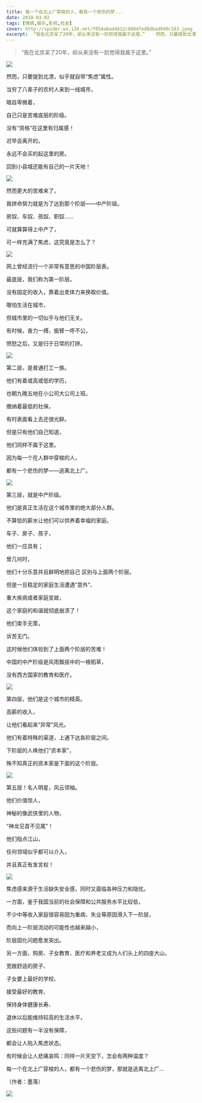 ```yaml
---
title: 每一个在北上广穿梭的人，都有一个悲伤的梦...
date: 2018-03-02
tags: [情感,娱乐,影视,社会]
cover: http://spider.ws.126.net/f054abad4812c8904fed8dbad940c183.jpeg
excerpt:  “我在北京呆了20年，却从来没有一刻觉得我属于这里。”    然而，只要提到北漂，似乎就自
---
```

> “我在北京呆了20年，却从来没有一刻觉得我属于这里。”  
>

![](http://spider.ws.126.net/f054abad4812c8904fed8dbad940c183.jpeg)  

然而，只要提到北漂，似乎就自带“焦虑”属性。

当穷了八辈子的农村人来到一线城市，

暗自卑微着，

自己只是苦难底层的阶级。

没有“资格”在这里有归属感！

迟早会离开的，

永远不会买的起这里的房。

回到小县城还能有自己的一片天地！

![](http://spider.ws.126.net/0e6f151ab810f1543cdc117f0eaefc65.jpeg)  

然而更大的苦难来了，  

我拼命努力就是为了达到那个阶层——中产阶级。

房奴、车奴、孩奴、职奴……

可就算算得上中产了，

可一样充满了焦虑，这究竟是怎么了？

![](http://spider.ws.126.net/97c253da78760c92ce7eaad63676e4ad.jpeg)  

网上曾经流行一个非常有意思的中国阶层表。

最底层，我们称为第一阶层。

没有固定的收入，靠着出卖体力来换取价值。

哪怕生活在城市，

但城市里的一切似乎与他们无关。

有时候，奋力一搏，振臂一呼不公，

愤怒之后，又是归于日常的打拼。

![](http://spider.ws.126.net/45887c2f1bdb39101711c8249fdd1342.jpeg)  

第二层，是普通打工一族。

他们有着或高或低的学历，

也朝九晚五地在小公司大公司上班。

缴纳着最低的社保，

有时表面看上去还很光鲜。

但是只有他们自己知道，

他们同样不属于这里。

因为每一个在人群中穿梭的人，

都有一个悲伤的梦——逃离北上广。

![](http://spider.ws.126.net/c155d2a7fb6a26b47c21111322c1d34a.jpeg)  

第三层，就是中产阶级。

他们是真正生活在这个城市里的绝大部分人群。

不算低的薪水让他们可以供养着幸福的家庭。

车子、房子、孩子，

他们一应具有；

曾几何时，

他们十分乐意并且鲜明地把自己 区别与上面两个阶层。

但是一旦稳定的家庭生活遭遇“意外”、

重大疾病或者家庭变故，

这个家庭的和谐就彻底崩溃了！

他们束手无策，

诉苦无门。

这时候他们体验到了上面两个阶层的苦难！

中国的中产阶级是风雨飘摇中的一根稻草，

没有西方国家的教育和医疗。

![](http://spider.ws.126.net/ebb692f257cff0e297b80dc0030ad046.jpeg)  

第四层，他们是这个城市的精英。

高薪的收入，

让他们看起来“异常”风光。

他们有着特殊的渠道，上通下达各阶层之间。

下阶层的人唤他们“资本家”，

殊不知真正的资本家是下面的这个阶层。

![](http://spider.ws.126.net/9e1539d422401ee2abb27c6554f7e83d.jpeg)  

第五层！名人明星，风云领袖。

他们价值惊人，

神秘的像武侠里的人物，

“神龙见首不见尾”！

他们指点江山，

任何领域似乎都可以介入，

并且真正有发言权！

![](http://spider.ws.126.net/3f35fd19a02e86e94ae2ecd9b4298309.jpeg)  

焦虑感来源于生活缺失安全感，同时又面临各种压力和隐忧。  

一方面，鉴于我国当前的社会保障和公共服务水平比较低，

不少中等收入家庭很容易因为重病、失业等原因滑入下一阶层，

而向上一阶层流动的可能性也越来越小，

阶层固化问题愈发突出。

另一方面，购房、子女教育、医疗和养老又成为人们头上的四座大山，

宽敞舒适的房子、

子女要上最好的学校、

接受最好的教育、

保持身体健康长寿、

退休以后能维持较高的生活水平，

这些问题有一半没有保障，

都会让人陷入焦虑状态。

有时候会让人悲痛哀鸣：同样一片天空下，怎会有两种温度？

每一个在北上广穿梭的人，都有一个悲伤的梦，那就是逃离北上广...

（作者：墨落）

![](http://spider.ws.126.net/e02e12fdae8409db01db55c4357ecc39.jpeg)  

